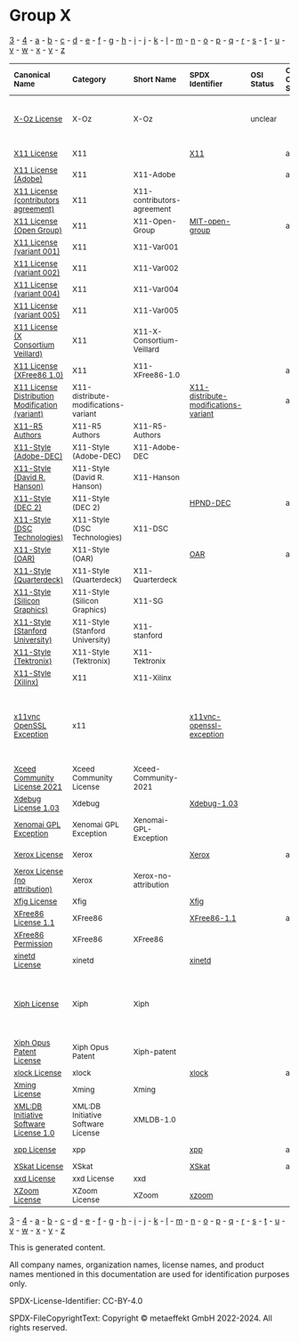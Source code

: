 # Group X

[3](../[3]/README.md) -
[4](../[4]/README.md) -
[a](../[a]/README.md) - 
[b](../[b]/README.md) - 
[c](../[c]/README.md) - 
[d](../[d]/README.md) - 
[e](../[e]/README.md) - 
[f](../[f]/README.md) - 
[g](../[g]/README.md) - 
[h](../[h]/README.md) - 
[i](../[i]/README.md) - 
[j](../[j]/README.md) - 
[k](../[k]/README.md) - 
[l](../[l]/README.md) - 
[m](../[m]/README.md) - 
[n](../[n]/README.md) - 
[o](../[o]/README.md) - 
[p](../[p]/README.md) - 
[q](../[q]/README.md) - 
[r](../[r]/README.md) - 
[s](../[s]/README.md) - 
[t](../[t]/README.md) - 
[u](../[u]/README.md) - 
[v](../[v]/README.md) - 
[w](../[w]/README.md) - 
[x](../[x]/README.md) - 
[y](../[y]/README.md) - 
[z](../[z]/README.md)

|<sup>Canonical Name</sup>|<sup>Category</sup>|<sup>Short Name</sup>|<sup>SPDX Identifier</sup>|<sup>OSI Status</sup>|<sup>Open CoDE Status</sup>|<sup>ScanCode</sup>|<sup>Matched ScanCode</sup>|<sup>Type</sup>|
| :-- | :-- | :-- | :-- | :-- | :-- | :-- | :-- | :-- |
|<sup><a name="X-Oz-License">[X-Oz License]([xo]/X-Oz-License.yaml)</a></sup>|<sup>X-Oz</sup>|<sup>X-Oz</sup>| |<sup>unclear</sup>| | |<sup>[apache-2.0](https://github.com/nexB/scancode-toolkit/blob/develop/src/licensedcode/data/licenses/apache-2.0.LICENSE), [free-unknown](https://github.com/nexB/scancode-toolkit/blob/develop/src/licensedcode/data/licenses/free-unknown.LICENSE), [other-permissive](https://github.com/nexB/scancode-toolkit/blob/develop/src/licensedcode/data/licenses/other-permissive.LICENSE)</sup>|<sup>terms</sup>|
|<sup><a name="X11-License">[X11 License]([x1]/X11-License.yaml)</a></sup>|<sup>X11</sup>|<sup> </sup>|<sup>[X11](https://spdx.org/licenses/X11.html)</sup>| |<sup>approved</sup>|<sup>[x11-xconsortium](https://github.com/nexB/scancode-toolkit/blob/develop/src/licensedcode/data/licenses/x11-xconsortium.LICENSE)</sup>|<sup>[x11-xconsortium](https://github.com/nexB/scancode-toolkit/blob/develop/src/licensedcode/data/licenses/x11-xconsortium.LICENSE)</sup>|<sup>terms</sup>|
|<sup><a name="X11-License-(Adobe)">[X11 License (Adobe)]([x1]/X11-License-(Adobe).yaml)</a></sup>|<sup>X11</sup>|<sup>X11-Adobe</sup>| | |<sup>approved</sup>|<sup>[x11-adobe](https://github.com/nexB/scancode-toolkit/blob/develop/src/licensedcode/data/licenses/x11-adobe.LICENSE)</sup>|<sup>[x11-adobe](https://github.com/nexB/scancode-toolkit/blob/develop/src/licensedcode/data/licenses/x11-adobe.LICENSE)</sup>|<sup>terms</sup>|
|<sup><a name="X11-License-(contributors-agreement)">[X11 License (contributors agreement)]([x1]/X11-License-(contributors-agreement).yaml)</a></sup>|<sup>X11</sup>|<sup>X11-contributors-agreement</sup>| | | |<sup>[compass](https://github.com/nexB/scancode-toolkit/blob/develop/src/licensedcode/data/licenses/compass.LICENSE)</sup>|<sup>[compass](https://github.com/nexB/scancode-toolkit/blob/develop/src/licensedcode/data/licenses/compass.LICENSE)</sup>|<sup>terms</sup>|
|<sup><a name="X11-License-(Open-Group)">[X11 License (Open Group)]([x1]/X11-License-(Open-Group).yaml)</a></sup>|<sup>X11</sup>|<sup>X11-Open-Group</sup>|<sup>[MIT-open-group](https://spdx.org/licenses/MIT-open-group.html)</sup>| |<sup>approved</sup>|<sup>[x11-opengroup](https://github.com/nexB/scancode-toolkit/blob/develop/src/licensedcode/data/licenses/x11-opengroup.LICENSE)</sup>|<sup>[x11-opengroup](https://github.com/nexB/scancode-toolkit/blob/develop/src/licensedcode/data/licenses/x11-opengroup.LICENSE)</sup>|<sup>terms</sup>|
|<sup><a name="X11-License-(variant-001)">[X11 License (variant 001)]([x1]/X11-License-(variant-001).yaml)</a></sup>|<sup>X11</sup>|<sup>X11-Var001</sup>| | | | |<sup>[x11](https://github.com/nexB/scancode-toolkit/blob/develop/src/licensedcode/data/licenses/x11.LICENSE)</sup>|<sup>terms</sup>|
|<sup><a name="X11-License-(variant-002)">[X11 License (variant 002)]([x1]/X11-License-(variant-002).yaml)</a></sup>|<sup>X11</sup>|<sup>X11-Var002</sup>| | | | |<sup>[x11-xconsortium](https://github.com/nexB/scancode-toolkit/blob/develop/src/licensedcode/data/licenses/x11-xconsortium.LICENSE)</sup>|<sup>terms</sup>|
|<sup><a name="X11-License-(variant-004)">[X11 License (variant 004)]([x1]/X11-License-(variant-004).yaml)</a></sup>|<sup>X11</sup>|<sup>X11-Var004</sup>| | | | |<sup>[x11](https://github.com/nexB/scancode-toolkit/blob/develop/src/licensedcode/data/licenses/x11.LICENSE)</sup>|<sup>terms</sup>|
|<sup><a name="X11-License-(variant-005)">[X11 License (variant 005)]([x1]/X11-License-(variant-005).yaml)</a></sup>|<sup>X11</sup>|<sup>X11-Var005</sup>| | | | | |<sup>terms</sup>|
|<sup><a name="X11-License-(X-Consortium-Veillard)">[X11 License (X Consortium Veillard)]([x1]/X11-License-(X-Consortium-Veillard).yaml)</a></sup>|<sup>X11</sup>|<sup>X11-X-Consortium-Veillard</sup>| | | |<sup>[x11-xconsortium-veillard](https://github.com/nexB/scancode-toolkit/blob/develop/src/licensedcode/data/licenses/x11-xconsortium-veillard.LICENSE)</sup>|<sup>[x11-xconsortium-veillard](https://github.com/nexB/scancode-toolkit/blob/develop/src/licensedcode/data/licenses/x11-xconsortium-veillard.LICENSE)</sup>|<sup>terms</sup>|
|<sup><a name="X11-License-(XFree86-1.0)">[X11 License (XFree86 1.0)]([x1]/X11-License-(XFree86-1.0).yaml)</a></sup>|<sup>X11</sup>|<sup>X11-XFree86-1.0</sup>| | |<sup>approved</sup>|<sup>[xfree86-1.0](https://github.com/nexB/scancode-toolkit/blob/develop/src/licensedcode/data/licenses/xfree86-1.0.LICENSE)</sup>|<sup>[xfree86-1.0](https://github.com/nexB/scancode-toolkit/blob/develop/src/licensedcode/data/licenses/xfree86-1.0.LICENSE)</sup>|<sup>terms</sup>|
|<sup><a name="X11-License-Distribution-Modification-(variant)">[X11 License Distribution Modification (variant)]([x1]/X11-License-Distribution-Modification-(variant).yaml)</a></sup>|<sup>X11-distribute-modifications-variant</sup>|<sup> </sup>|<sup>[X11-distribute-modifications-variant](https://spdx.org/licenses/X11-distribute-modifications-variant.html)</sup>| |<sup>approved</sup>|<sup>[x11-fsf](https://github.com/nexB/scancode-toolkit/blob/develop/src/licensedcode/data/licenses/x11-fsf.LICENSE)</sup>|<sup>[x11-fsf](https://github.com/nexB/scancode-toolkit/blob/develop/src/licensedcode/data/licenses/x11-fsf.LICENSE)</sup>|<sup>terms</sup>|
|<sup><a name="X11-R5-Authors">[X11-R5 Authors]([x1]/X11-R5-Authors.yaml)</a></sup>|<sup>X11-R5 Authors</sup>|<sup>X11-R5-Authors</sup>| | | |<sup>[x11r5-authors](https://github.com/nexB/scancode-toolkit/blob/develop/src/licensedcode/data/licenses/x11r5-authors.LICENSE)</sup>|<sup>[standard-ml-nj](https://github.com/nexB/scancode-toolkit/blob/develop/src/licensedcode/data/licenses/standard-ml-nj.LICENSE)</sup>|<sup>terms</sup>|
|<sup><a name="X11-Style-(Adobe-DEC)">[X11-Style (Adobe-DEC)]([x1]/X11-Style-(Adobe-DEC).yaml)</a></sup>|<sup>X11-Style (Adobe-DEC)</sup>|<sup>X11-Adobe-DEC</sup>| | | |<sup>[x11-adobe-dec](https://github.com/nexB/scancode-toolkit/blob/develop/src/licensedcode/data/licenses/x11-adobe-dec.LICENSE)</sup>|<sup>[x11-adobe-dec](https://github.com/nexB/scancode-toolkit/blob/develop/src/licensedcode/data/licenses/x11-adobe-dec.LICENSE)</sup>|<sup>terms</sup>|
|<sup><a name="X11-Style-(David-R.-Hanson)">[X11-Style (David R. Hanson)]([x1]/X11-Style-(David-R.-Hanson).yaml)</a></sup>|<sup>X11-Style (David R. Hanson)</sup>|<sup>X11-Hanson</sup>| | | |<sup>[x11-hanson](https://github.com/nexB/scancode-toolkit/blob/develop/src/licensedcode/data/licenses/x11-hanson.LICENSE)</sup>|<sup>[x11-hanson](https://github.com/nexB/scancode-toolkit/blob/develop/src/licensedcode/data/licenses/x11-hanson.LICENSE)</sup>|<sup>terms</sup>|
|<sup><a name="X11-Style-(DEC-2)">[X11-Style (DEC 2)]([x1]/X11-Style-(DEC-2).yaml)</a></sup>|<sup>X11-Style (DEC 2)</sup>|<sup> </sup>|<sup>[HPND-DEC](https://spdx.org/licenses/HPND-DEC.html)</sup>| |<sup>approved</sup>|<sup>[x11-dec2](https://github.com/nexB/scancode-toolkit/blob/develop/src/licensedcode/data/licenses/x11-dec2.LICENSE)</sup>|<sup>[x11-dec2](https://github.com/nexB/scancode-toolkit/blob/develop/src/licensedcode/data/licenses/x11-dec2.LICENSE)</sup>|<sup>terms</sup>|
|<sup><a name="X11-Style-(DSC-Technologies)">[X11-Style (DSC Technologies)]([x1]/X11-Style-(DSC-Technologies).yaml)</a></sup>|<sup>X11-Style (DSC Technologies)</sup>|<sup>X11-DSC</sup>| | | |<sup>[x11-dsc](https://github.com/nexB/scancode-toolkit/blob/develop/src/licensedcode/data/licenses/x11-dsc.LICENSE)</sup>|<sup>[x11-dsc](https://github.com/nexB/scancode-toolkit/blob/develop/src/licensedcode/data/licenses/x11-dsc.LICENSE)</sup>|<sup>terms</sup>|
|<sup><a name="X11-Style-(OAR)">[X11-Style (OAR)]([x1]/X11-Style-(OAR).yaml)</a></sup>|<sup>X11-Style (OAR)</sup>|<sup> </sup>|<sup>[OAR](https://spdx.org/licenses/OAR.html)</sup>| |<sup>approved</sup>|<sup>[x11-oar](https://github.com/nexB/scancode-toolkit/blob/develop/src/licensedcode/data/licenses/x11-oar.LICENSE)</sup>|<sup>[x11-oar](https://github.com/nexB/scancode-toolkit/blob/develop/src/licensedcode/data/licenses/x11-oar.LICENSE)</sup>|<sup>terms</sup>|
|<sup><a name="X11-Style-(Quarterdeck)">[X11-Style (Quarterdeck)]([x1]/X11-Style-(Quarterdeck).yaml)</a></sup>|<sup>X11-Style (Quarterdeck)</sup>|<sup>X11-Quarterdeck</sup>| | | |<sup>[x11-quarterdeck](https://github.com/nexB/scancode-toolkit/blob/develop/src/licensedcode/data/licenses/x11-quarterdeck.LICENSE)</sup>|<sup>[x11-quarterdeck](https://github.com/nexB/scancode-toolkit/blob/develop/src/licensedcode/data/licenses/x11-quarterdeck.LICENSE)</sup>|<sup>terms</sup>|
|<sup><a name="X11-Style-(Silicon-Graphics)">[X11-Style (Silicon Graphics)]([x1]/X11-Style-(Silicon-Graphics).yaml)</a></sup>|<sup>X11-Style (Silicon Graphics)</sup>|<sup>X11-SG</sup>| | | |<sup>[x11-sg](https://github.com/nexB/scancode-toolkit/blob/develop/src/licensedcode/data/licenses/x11-sg.LICENSE)</sup>|<sup>[x11-sg](https://github.com/nexB/scancode-toolkit/blob/develop/src/licensedcode/data/licenses/x11-sg.LICENSE)</sup>|<sup>terms</sup>|
|<sup><a name="X11-Style-(Stanford-University)">[X11-Style (Stanford University)]([x1]/X11-Style-(Stanford-University).yaml)</a></sup>|<sup>X11-Style (Stanford University)</sup>|<sup>X11-stanford</sup>| | | |<sup>[x11-stanford](https://github.com/nexB/scancode-toolkit/blob/develop/src/licensedcode/data/licenses/x11-stanford.LICENSE)</sup>|<sup>[x11-stanford](https://github.com/nexB/scancode-toolkit/blob/develop/src/licensedcode/data/licenses/x11-stanford.LICENSE)</sup>|<sup>terms</sup>|
|<sup><a name="X11-Style-(Tektronix)">[X11-Style (Tektronix)]([x1]/X11-Style-(Tektronix).yaml)</a></sup>|<sup>X11-Style (Tektronix)</sup>|<sup>X11-Tektronix</sup>| | | |<sup>[x11-tektronix](https://github.com/nexB/scancode-toolkit/blob/develop/src/licensedcode/data/licenses/x11-tektronix.LICENSE)</sup>|<sup>[x11-tektronix](https://github.com/nexB/scancode-toolkit/blob/develop/src/licensedcode/data/licenses/x11-tektronix.LICENSE)</sup>|<sup>terms</sup>|
|<sup><a name="X11-Style-(Xilinx)">[X11-Style (Xilinx)]([x1]/X11-Style-(Xilinx).yaml)</a></sup>|<sup>X11</sup>|<sup>X11-Xilinx</sup>| | | |<sup>[xilinx-2016](https://github.com/nexB/scancode-toolkit/blob/develop/src/licensedcode/data/licenses/xilinx-2016.LICENSE)</sup>|<sup>[xilinx-2016](https://github.com/nexB/scancode-toolkit/blob/develop/src/licensedcode/data/licenses/xilinx-2016.LICENSE)</sup>|<sup>terms</sup>|
|<sup><a name="x11vnc-OpenSSL-Exception">[x11vnc OpenSSL Exception]([x1]/x11vnc-OpenSSL-Exception.yaml)</a></sup>|<sup>x11</sup>|<sup> </sup>|<sup>[x11vnc-openssl-exception](https://spdx.org/licenses/x11vnc-openssl-exception.html)</sup>| | | |<sup>[generic-exception](https://github.com/nexB/scancode-toolkit/blob/develop/src/licensedcode/data/licenses/generic-exception.LICENSE), [openssl-exception-gpl-2.0](https://github.com/nexB/scancode-toolkit/blob/develop/src/licensedcode/data/licenses/openssl-exception-gpl-2.0.LICENSE), [openvpn-openssl-exception](https://github.com/nexB/scancode-toolkit/blob/develop/src/licensedcode/data/licenses/openvpn-openssl-exception.LICENSE)</sup>|<sup>exception</sup>|
|<sup><a name="Xceed-Community-License-2021">[Xceed Community License 2021]([xc]/Xceed-Community-License-2021.yaml)</a></sup>|<sup>Xceed Community License</sup>|<sup>Xceed-Community-2021</sup>| | | |<sup>[xceed-community-2021](https://github.com/nexB/scancode-toolkit/blob/develop/src/licensedcode/data/licenses/xceed-community-2021.LICENSE)</sup>|<sup>[xceed-community-2021](https://github.com/nexB/scancode-toolkit/blob/develop/src/licensedcode/data/licenses/xceed-community-2021.LICENSE)</sup>|<sup>terms</sup>|
|<sup><a name="Xdebug-License-1.03">[Xdebug License 1.03]([xd]/Xdebug-License-1.03.yaml)</a></sup>|<sup>Xdebug</sup>|<sup> </sup>|<sup>[Xdebug-1.03](https://spdx.org/licenses/Xdebug-1.03.html)</sup>| | |<sup>[xdebug-1.03](https://github.com/nexB/scancode-toolkit/blob/develop/src/licensedcode/data/licenses/xdebug-1.03.LICENSE)</sup>|<sup>[xdebug-1.03](https://github.com/nexB/scancode-toolkit/blob/develop/src/licensedcode/data/licenses/xdebug-1.03.LICENSE)</sup>|<sup>terms</sup>|
|<sup><a name="Xenomai-GPL-Exception">[Xenomai GPL Exception]([xe]/Xenomai-GPL-Exception.yaml)</a></sup>|<sup>Xenomai GPL Exception</sup>|<sup>Xenomai-GPL-Exception</sup>| | | |<sup>[xenomai-gpl-exception](https://github.com/nexB/scancode-toolkit/blob/develop/src/licensedcode/data/licenses/xenomai-gpl-exception.LICENSE)</sup>|<sup>[xenomai-gpl-exception](https://github.com/nexB/scancode-toolkit/blob/develop/src/licensedcode/data/licenses/xenomai-gpl-exception.LICENSE)</sup>|<sup>exception</sup>|
|<sup><a name="Xerox-License">[Xerox License]([xe]/Xerox-License.yaml)</a></sup>|<sup>Xerox</sup>|<sup> </sup>|<sup>[Xerox](https://spdx.org/licenses/Xerox.html)</sup>| |<sup>approved</sup>| |<sup>[mit-export-control](https://github.com/nexB/scancode-toolkit/blob/develop/src/licensedcode/data/licenses/mit-export-control.LICENSE)</sup>|<sup>terms</sup>|
|<sup><a name="Xerox-License-(no-attribution)">[Xerox License (no attribution)]([xe]/Xerox-License-(no-attribution).yaml)</a></sup>|<sup>Xerox</sup>|<sup>Xerox-no-attribution</sup>| | | |<sup>[mit-specification-disclaimer](https://github.com/nexB/scancode-toolkit/blob/develop/src/licensedcode/data/licenses/mit-specification-disclaimer.LICENSE)</sup>|<sup>[mit-specification-disclaimer](https://github.com/nexB/scancode-toolkit/blob/develop/src/licensedcode/data/licenses/mit-specification-disclaimer.LICENSE)</sup>|<sup>terms</sup>|
|<sup><a name="Xfig-License">[Xfig License]([xf]/Xfig-License.yaml)</a></sup>|<sup>Xfig</sup>|<sup> </sup>|<sup>[Xfig](https://spdx.org/licenses/Xfig.html)</sup>| | |<sup>[mit-xfig](https://github.com/nexB/scancode-toolkit/blob/develop/src/licensedcode/data/licenses/mit-xfig.LICENSE)</sup>|<sup>[mit-xfig](https://github.com/nexB/scancode-toolkit/blob/develop/src/licensedcode/data/licenses/mit-xfig.LICENSE)</sup>|<sup>terms</sup>|
|<sup><a name="XFree86-License-1.1">[XFree86 License 1.1]([xf]/XFree86-License-1.1.yaml)</a></sup>|<sup>XFree86</sup>|<sup> </sup>|<sup>[XFree86-1.1](https://spdx.org/licenses/XFree86-1.1.html)</sup>| |<sup>approved</sup>|<sup>[xfree86-1.1](https://github.com/nexB/scancode-toolkit/blob/develop/src/licensedcode/data/licenses/xfree86-1.1.LICENSE)</sup>|<sup>[xfree86-1.1](https://github.com/nexB/scancode-toolkit/blob/develop/src/licensedcode/data/licenses/xfree86-1.1.LICENSE)</sup>|<sup>terms</sup>|
|<sup><a name="XFree86-Permission">[XFree86 Permission]([xf]/XFree86-Permission.yaml)</a></sup>|<sup>XFree86</sup>|<sup>XFree86</sup>| | | |<sup>[xfree86-1.0](https://github.com/nexB/scancode-toolkit/blob/develop/src/licensedcode/data/licenses/xfree86-1.0.LICENSE)</sup>|<sup>[xfree86-1.0](https://github.com/nexB/scancode-toolkit/blob/develop/src/licensedcode/data/licenses/xfree86-1.0.LICENSE)</sup>|<sup>terms</sup>|
|<sup><a name="xinetd-License">[xinetd License]([xi]/xinetd-License.yaml)</a></sup>|<sup>xinetd</sup>|<sup> </sup>|<sup>[xinetd](https://spdx.org/licenses/xinetd.html)</sup>| | |<sup>[xinetd](https://github.com/nexB/scancode-toolkit/blob/develop/src/licensedcode/data/licenses/xinetd.LICENSE)</sup>|<sup>[xinetd](https://github.com/nexB/scancode-toolkit/blob/develop/src/licensedcode/data/licenses/xinetd.LICENSE)</sup>|<sup>terms</sup>|
|<sup><a name="Xiph-License">[Xiph License]([xi]/Xiph-License.yaml)</a></sup>|<sup>Xiph</sup>|<sup>Xiph</sup>| | | | |<sup>[bsd-new](https://github.com/nexB/scancode-toolkit/blob/develop/src/licensedcode/data/licenses/bsd-new.LICENSE), [gpl-1.0-plus](https://github.com/nexB/scancode-toolkit/blob/develop/src/licensedcode/data/licenses/gpl-1.0-plus.LICENSE), [proprietary-license](https://github.com/nexB/scancode-toolkit/blob/develop/src/licensedcode/data/licenses/proprietary-license.LICENSE), [unknown-license-reference](https://github.com/nexB/scancode-toolkit/blob/develop/src/licensedcode/data/licenses/unknown-license-reference.LICENSE)</sup>|<sup>terms</sup>|
|<sup><a name="Xiph-Opus-Patent-License">[Xiph Opus Patent License]([xi]/Xiph-Opus-Patent-License.yaml)</a></sup>|<sup>Xiph Opus Patent</sup>|<sup>Xiph-patent</sup>| | | |<sup>[xiph-patent](https://github.com/nexB/scancode-toolkit/blob/develop/src/licensedcode/data/licenses/xiph-patent.LICENSE)</sup>|<sup>[xiph-patent](https://github.com/nexB/scancode-toolkit/blob/develop/src/licensedcode/data/licenses/xiph-patent.LICENSE)</sup>|<sup>terms</sup>|
|<sup><a name="xlock-License">[xlock License]([xl]/xlock-License.yaml)</a></sup>|<sup>xlock</sup>|<sup> </sup>|<sup>[xlock](https://spdx.org/licenses/xlock.html)</sup>| |<sup>approved</sup>| |<sup>[libpbm](https://github.com/nexB/scancode-toolkit/blob/develop/src/licensedcode/data/licenses/libpbm.LICENSE)</sup>|<sup>terms</sup>|
|<sup><a name="Xming-License">[Xming License]([xm]/Xming-License.yaml)</a></sup>|<sup>Xming</sup>|<sup>Xming</sup>| | | |<sup>[xming](https://github.com/nexB/scancode-toolkit/blob/develop/src/licensedcode/data/licenses/xming.LICENSE)</sup>|<sup>[xming](https://github.com/nexB/scancode-toolkit/blob/develop/src/licensedcode/data/licenses/xming.LICENSE)</sup>|<sup>terms</sup>|
|<sup><a name="XMLDB-Initiative-Software-License-1.0">[XML:DB Initiative Software License 1.0]([xm]/XMLDB-Initiative-Software-License-1.0.yaml)</a></sup>|<sup>XML:DB Initiative Software License</sup>|<sup>XMLDB-1.0</sup>| | | |<sup>[xmldb-1.0](https://github.com/nexB/scancode-toolkit/blob/develop/src/licensedcode/data/licenses/xmldb-1.0.LICENSE)</sup>|<sup>[xmldb-1.0](https://github.com/nexB/scancode-toolkit/blob/develop/src/licensedcode/data/licenses/xmldb-1.0.LICENSE)</sup>|<sup>terms</sup>|
|<sup><a name="xpp-License">[xpp License]([xp]/xpp-License.yaml)</a></sup>|<sup>xpp</sup>|<sup> </sup>|<sup>[xpp](https://spdx.org/licenses/xpp.html)</sup>| |<sup>approved</sup>| |<sup>[indiana-extreme-1.2](https://github.com/nexB/scancode-toolkit/blob/develop/src/licensedcode/data/licenses/indiana-extreme-1.2.LICENSE)</sup>|<sup>terms</sup>|
|<sup><a name="XSkat-License">[XSkat License]([xs]/XSkat-License.yaml)</a></sup>|<sup>XSkat</sup>|<sup> </sup>|<sup>[XSkat](https://spdx.org/licenses/XSkat.html)</sup>| |<sup>approved</sup>|<sup>[xskat](https://github.com/nexB/scancode-toolkit/blob/develop/src/licensedcode/data/licenses/xskat.LICENSE)</sup>|<sup>[xskat](https://github.com/nexB/scancode-toolkit/blob/develop/src/licensedcode/data/licenses/xskat.LICENSE)</sup>|<sup>terms</sup>|
|<sup><a name="xxd-License">[xxd License]([xx]/xxd-License.yaml)</a></sup>|<sup>xxd License</sup>|<sup>xxd</sup>| | | |<sup>[xxd](https://github.com/nexB/scancode-toolkit/blob/develop/src/licensedcode/data/licenses/xxd.LICENSE)</sup>|<sup>[xxd](https://github.com/nexB/scancode-toolkit/blob/develop/src/licensedcode/data/licenses/xxd.LICENSE)</sup>|<sup>terms</sup>|
|<sup><a name="XZoom-License">[XZoom License]([xz]/XZoom-License.yaml)</a></sup>|<sup>XZoom License</sup>|<sup>XZoom</sup>|<sup>[xzoom](https://spdx.org/licenses/xzoom.html)</sup>| | | |<sup>[warranty-disclaimer](https://github.com/nexB/scancode-toolkit/blob/develop/src/licensedcode/data/licenses/warranty-disclaimer.LICENSE)</sup>|<sup>terms</sup>|

[3](../[3]/README.md) -
[4](../[4]/README.md) -
[a](../[a]/README.md) - 
[b](../[b]/README.md) - 
[c](../[c]/README.md) - 
[d](../[d]/README.md) - 
[e](../[e]/README.md) - 
[f](../[f]/README.md) - 
[g](../[g]/README.md) - 
[h](../[h]/README.md) - 
[i](../[i]/README.md) - 
[j](../[j]/README.md) - 
[k](../[k]/README.md) - 
[l](../[l]/README.md) - 
[m](../[m]/README.md) - 
[n](../[n]/README.md) - 
[o](../[o]/README.md) - 
[p](../[p]/README.md) - 
[q](../[q]/README.md) - 
[r](../[r]/README.md) - 
[s](../[s]/README.md) - 
[t](../[t]/README.md) - 
[u](../[u]/README.md) - 
[v](../[v]/README.md) - 
[w](../[w]/README.md) - 
[x](../[x]/README.md) - 
[y](../[y]/README.md) - 
[z](../[z]/README.md)


This is generated content.

All company names, organization names, license names, and product names mentioned in this documentation are used for identification purposes only.

SPDX-License-Identifier: CC-BY-4.0

SPDX-FileCopyrightText: Copyright © metaeffekt GmbH 2022-2024. All rights reserved.
